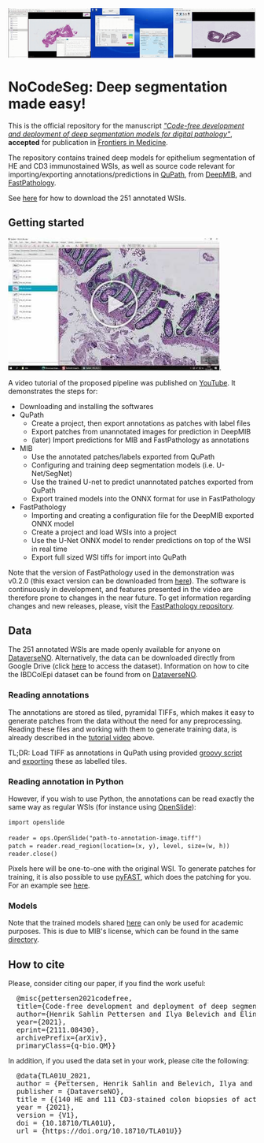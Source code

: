 <!---
<p float="left">
  <img src="figures/deepmib-demo.gif" />
  <img src="figures/inference-demo.gif" /> 
  <img src="figures/qupath-demo.gif" />
</p>
-->

<img src="figures/merged-demos.gif" />


# NoCodeSeg: Deep segmentation made easy!

This is the official repository for the manuscript [*"Code-free development and deployment of deep segmentation models for digital pathology"*](https://arxiv.org/abs/2111.08430), **accepted** for publication in [Frontiers in Medicine](https://www.frontiersin.org/journals/medicine).

The repository contains trained deep models for epithelium segmentation of HE and CD3 immunostained WSIs, as well as source code relevant for importing/exporting annotations/predictions in [QuPath](https://qupath.github.io/), from [DeepMIB](http://mib.helsinki.fi/downloads.html), and [FastPathology](https://github.com/AICAN-Research/FAST-Pathology). 

See [here](https://github.com/andreped/NoCodeSeg#data) for how to download the 251 annotated WSIs.

## Getting started

[![Watch the video](figures/youtube-thumbnail.jpg)](https://youtu.be/9dTfUwnL6zY).

A video tutorial of the proposed pipeline was published on [YouTube](https://www.youtube.com/watch?v=9dTfUwnL6zY&ab_channel=HenrikSahlinPettersen).
It demonstrates the steps for: 
* Downloading and installing the softwares
* QuPath
  * Create a project, then export annotations as patches with label files
  * Export patches from unannotated images for prediction in DeepMIB
  * (later) Import predictions for MIB and FastPathology as annotations
* MIB
  * Use the annotated patches/labels exported from QuPath
  * Configuring and training deep segmentation models (i.e. U-Net/SegNet)
  * Use the trained U-net to predict unannotated patches exported from QuPath
  * Export trained models into the ONNX format for use in FastPathology
* FastPathology
  * Importing and creating a configuration file for the DeepMIB exported ONNX model
  * Create a project and load WSIs into a project
  * Use the U-Net ONNX model to render predictions on top of the WSI in real time
  * Export full sized WSI tiffs for import into QuPath

Note that the version of FastPathology used in the demonstration was v0.2.0 (this exact version can be downloaded from [here](https://github.com/AICAN-Research/FAST-Pathology/releases/tag/v0.2.0)). The software is continuously in development, and features presented in the video are therefore prone to changes in the near future. To get information regarding changes and new releases, please, visit the [FastPathology repository](https://github.com/AICAN-Research/FAST-Pathology).

## Data
The 251 annotated WSIs are made openly available for anyone on [DataverseNO](https://doi.org/10.18710/TLA01U). Alternatively, the data can be downloaded directly from Google Drive (click [here](https://drive.google.com/drive/folders/1eUVs1DA1UYayUYjr8_aY3O5xDgV1uLvH?usp=sharing) to access the dataset). Information on how to cite the IBDColEpi dataset can be found from on [DataverseNO](https://doi.org/10.18710/TLA01U).

### Reading annotations
The annotations are stored as tiled, pyramidal TIFFs, which makes it easy to generate patches from the data without the need for any preprocessing. Reading these files and working with them to generate training data, is already described in the [tutorial video](https://github.com/andreped/NoCodeSeg#getting-started) above.

TL;DR: Load TIFF as annotations in QuPath using provided [groovy script](https://github.com/andreped/NoCodeSeg/blob/main/source/importPyramidalTIFF.groovy) and [exporting](https://github.com/andreped/NoCodeSeg/blob/main/source/exportTiles.groovy) these as labelled tiles.

### Reading annotation in Python
However, if you wish to use Python, the annotations can be read exactly the same way as regular WSIs (for instance using [OpenSlide](https://pypi.org/project/openslide-python/)):
```
import openslide

reader = ops.OpenSlide("path-to-annotation-image.tiff")
patch = reader.read_region(location=(x, y), level, size=(w, h))
reader.close()
```

Pixels here will be one-to-one with the original WSI. To generate patches for training, it is also possible to use [pyFAST](https://pypi.org/project/pyFAST/), which does the patching for you. For an example see [here](https://fast.eriksmistad.no/python-tutorial-wsi.html#autotoc_md133).

### Models
Note that the trained models shared [here](https://github.com/andreped/NoCodeSeg/tree/main/models) can only be used for academic purposes. This is due to MIB's license, which can be found in the same [directory](https://github.com/andreped/NoCodeSeg/blob/main/models/LICENSE).

## How to cite
Please, consider citing our paper, if you find the work useful:
<pre>
  @misc{pettersen2021codefree,
  title={Code-free development and deployment of deep segmentation models for digital pathology}, 
  author={Henrik Sahlin Pettersen and Ilya Belevich and Elin Synnøve Røyset and Erik Smistad and Eija Jokitalo and Ingerid Reinertsen and Ingunn Bakke and André Pedersen},
  year={2021},
  eprint={2111.08430},
  archivePrefix={arXiv},
  primaryClass={q-bio.QM}}
</pre>

In addition, if you used the data set in your work, please cite the following:
<pre>
  @data{TLA01U_2021,
  author = {Pettersen, Henrik Sahlin and Belevich, Ilya and Røyset, Elin Synnøve and Smistad, Erik and Jokitalo, Eija and Reinertsen, Ingerid and Bakke, Ingunn and Pedersen, André},
  publisher = {DataverseNO},
  title = {{140 HE and 111 CD3-stained colon biopsies of active and inactivate inflammatory bowel disease with epithelium annotated: the IBDColEpi dataset}},
  year = {2021},
  version = {V1},
  doi = {10.18710/TLA01U},
  url = {https://doi.org/10.18710/TLA01U}}
</pre>
